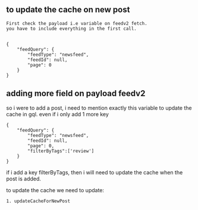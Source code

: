 ## to update the cache on new post
    First check the payload i.e variable on feedv2 fetch.
    you have to include everything in the first call.


    {
        "feedQuery": {
            "feedType": "newsfeed",
            "feedId": null,
            "page": 0
        }
    }


## adding more field on payload feedv2
so i were to add a post, i need to mention exactly this variable to update the cache in gql. even if i only add 1 more key

    {
        "feedQuery": {
            "feedType": "newsfeed",
            "feedId": null,
            "page": 0,
            "filterByTags":['review']
        }
    }

if i add a key filterByTags, then i will need to update the cache when the post is added.

to update the cache we need to update:

    1. updateCacheForNewPost
